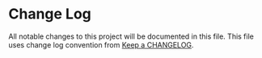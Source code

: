 # Change Log
All notable changes to this project will be documented in this file.
This file uses change log convention from [Keep a CHANGELOG](http://keepachangelog.com).


[unreleased]: https://github.com/hadenlabs/ansible-role-nginx/compare/0.0.5...HEAD
[0.0.5]: https://github.com/hadenlabs/ansible-role-nginx/compare/0.0.4...0.0.5
[0.0.4]: https://github.com/hadenlabs/ansible-role-nginx/compare/0.0.3...0.0.4
[0.0.3]: https://github.com/hadenlabs/ansible-role-nginx/compare/0.0.2...0.0.3
[0.0.2]: https://github.com/hadenlabs/ansible-role-nginx/compare/0.0.1...0.0.2
[0.0.1]: https://github.com/hadenlabs/ansible-role-nginx/compare/0.0.0...0.0.1

[CHANGELOG.md]: CHANGELOG.md
[CONTRIBUTING.md]: CONTRIBUTING.md
[LICENCE.md]: LICENCE.md
[README.md]: README.md
